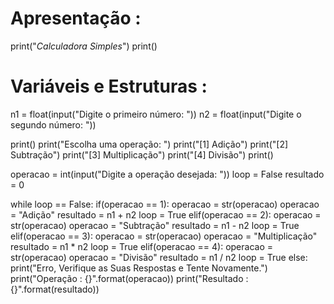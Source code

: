  # Apresentação : 

print("*Calculadora Simples*")
print()
 
 # Variáveis e Estruturas : 

n1 = float(input("Digite o primeiro número: "))
n2 = float(input("Digite o segundo número: "))

print()
print("Escolha uma operação: ")
print("[1] Adição")
print("[2] Subtração")
print("[3] Multiplicação")
print("[4] Divisão")
print()

operacao = int(input("Digite a operação desejada: "))
loop = False
resultado = 0

while loop == False:
    if(operacao == 1):
        operacao = str(operacao)
        operacao = "Adição"
        resultado = n1 + n2
        loop = True
    elif(operacao == 2):
        operacao = str(operacao)
        operacao = "Subtração"
        resultado = n1 - n2
        loop = True
    elif(operacao == 3):
        operacao = str(operacao)
        operacao = "Multiplicação"
        resultado = n1 * n2
        loop = True
    elif(operacao == 4):
        operacao = str(operacao)
        operacao = "Divisão"
        resultado = n1 / n2
        loop = True
    else:
        print("Erro, Verifique as Suas Respostas e Tente Novamente.")
print("Operação  : {}".format(operacao))
print("Resultado : {}".format(resultado))
